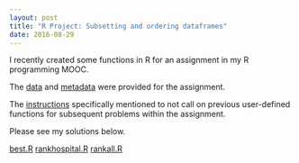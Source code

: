```yaml
---
layout: post
title: "R Project: Subsetting and ordering dataframes"
date: 2016-08-29
---
```

I recently created some functions in R for an assignment in my R programming MOOC.

The [data](/2016-08-29-R-project-subsetting-and-ordering-dataframes/outcome-of-care-measures.csv) and [metadata](/2016-08-29-R-project-subsetting-and-ordering-dataframes/hospita-data.csv) were provided for the assignment.

The [instructions](/2016-08-29-R-project-subsetting-and-ordering-dataframes/instructions.pdf) specifically mentioned to not call on previous user-defined functions for subsequent problems within the assignment.

Please see my solutions below.

[best.R](/2016-08-29-R-project-subsetting-and-ordering-dataframes/best.R)
[rankhospital.R](/2016-08-29-R-project-subsetting-and-ordering-dataframes/rankhospital.R")
[rankall.R](/2016-08-29-R-project-subsetting-and-ordering-dataframes/rankall.R)

 
